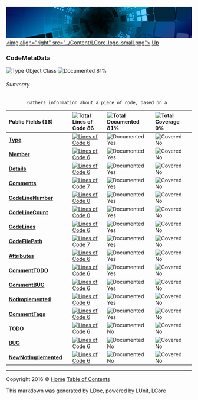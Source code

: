 ![](../Content/LCore-banner-small.png "")
[&lt;img align=&quot;right&quot; src=&quot;../Content/LCore-logo-small.png&quot;&gt;](../../README.md)
[Up](../L.md)

### CodeMetaData

![Type Object Class](http://b.repl.ca/v1/Type-Object%20Class-blue.png "") ![Documented 81%](http://b.repl.ca/v1/Documented-81%25-green.png "")




###### Summary

            Gathers information about a piece of code, based on a 

Public   Fields (16) |  | ![Total Lines of Code 86](http://b.repl.ca/v1/Total%20Lines%20of%20Code-86-blue.png "") | ![Total Documented 81%](http://b.repl.ca/v1/Total%20Documented-81%25-green.png "") | ![Total Coverage 0%](http://b.repl.ca/v1/Total%20Coverage-0%25-red.png "")
:---  | :---  | :---  | :---  | :--- 
**[Type](CodeMetaData_Type.md)** |  | [![Lines of Code 6](http://b.repl.ca/v1/Lines%20of%20Code-6-blue.png "")](../Extensions/Language/CodeMetaData.cs#L34) | ![Documented Yes](http://b.repl.ca/v1/Documented-Yes-brightgreen.png "") | ![Covered No](http://b.repl.ca/v1/Covered-No-red.png "")
**[Member](CodeMetaData_Member.md)** |  | [![Lines of Code 6](http://b.repl.ca/v1/Lines%20of%20Code-6-blue.png "")](../Extensions/Language/CodeMetaData.cs#L39) | ![Documented Yes](http://b.repl.ca/v1/Documented-Yes-brightgreen.png "") | ![Covered No](http://b.repl.ca/v1/Covered-No-red.png "")
**[Details](CodeMetaData_Details.md)** |  | [![Lines of Code 6](http://b.repl.ca/v1/Lines%20of%20Code-6-blue.png "")](../Extensions/Language/CodeMetaData.cs#L44) | ![Documented Yes](http://b.repl.ca/v1/Documented-Yes-brightgreen.png "") | ![Covered No](http://b.repl.ca/v1/Covered-No-red.png "")
**[Comments](CodeMetaData_Comments.md)** |  | [![Lines of Code 7](http://b.repl.ca/v1/Lines%20of%20Code-7-blue.png "")](../Extensions/Language/CodeMetaData.cs#L50) | ![Documented Yes](http://b.repl.ca/v1/Documented-Yes-brightgreen.png "") | ![Covered No](http://b.repl.ca/v1/Covered-No-red.png "")
**[CodeLineNumber](CodeMetaData_CodeLineNumber.md)** |  | [![Lines of Code 0](http://b.repl.ca/v1/Lines%20of%20Code-0-red.png "")](../Extensions/Language/CodeMetaData.cs#L) | ![Documented Yes](http://b.repl.ca/v1/Documented-Yes-brightgreen.png "") | ![Covered No](http://b.repl.ca/v1/Covered-No-red.png "")
**[CodeLineCount](CodeMetaData_CodeLineCount.md)** |  | [![Lines of Code 0](http://b.repl.ca/v1/Lines%20of%20Code-0-red.png "")](../Extensions/Language/CodeMetaData.cs#L) | ![Documented Yes](http://b.repl.ca/v1/Documented-Yes-brightgreen.png "") | ![Covered No](http://b.repl.ca/v1/Covered-No-red.png "")
**[CodeLines](CodeMetaData_CodeLines.md)** |  | [![Lines of Code 6](http://b.repl.ca/v1/Lines%20of%20Code-6-blue.png "")](../Extensions/Language/CodeMetaData.cs#L66) | ![Documented Yes](http://b.repl.ca/v1/Documented-Yes-brightgreen.png "") | ![Covered No](http://b.repl.ca/v1/Covered-No-red.png "")
**[CodeFilePath](CodeMetaData_CodeFilePath.md)** |  | [![Lines of Code 7](http://b.repl.ca/v1/Lines%20of%20Code-7-blue.png "")](../Extensions/Language/CodeMetaData.cs#L72) | ![Documented Yes](http://b.repl.ca/v1/Documented-Yes-brightgreen.png "") | ![Covered No](http://b.repl.ca/v1/Covered-No-red.png "")
**[Attributes](CodeMetaData_Attributes.md)** |  | [![Lines of Code 6](http://b.repl.ca/v1/Lines%20of%20Code-6-blue.png "")](../Extensions/Language/CodeMetaData.cs#L77) | ![Documented Yes](http://b.repl.ca/v1/Documented-Yes-brightgreen.png "") | ![Covered No](http://b.repl.ca/v1/Covered-No-red.png "")
**[CommentTODO](CodeMetaData_CommentTODO.md)** |  | [![Lines of Code 6](http://b.repl.ca/v1/Lines%20of%20Code-6-blue.png "")](../Extensions/Language/CodeMetaData.cs#L82) | ![Documented Yes](http://b.repl.ca/v1/Documented-Yes-brightgreen.png "") | ![Covered No](http://b.repl.ca/v1/Covered-No-red.png "")
**[CommentBUG](CodeMetaData_CommentBUG.md)** |  | [![Lines of Code 6](http://b.repl.ca/v1/Lines%20of%20Code-6-blue.png "")](../Extensions/Language/CodeMetaData.cs#L87) | ![Documented Yes](http://b.repl.ca/v1/Documented-Yes-brightgreen.png "") | ![Covered No](http://b.repl.ca/v1/Covered-No-red.png "")
**[NotImplemented](CodeMetaData_NotImplemented.md)** |  | [![Lines of Code 6](http://b.repl.ca/v1/Lines%20of%20Code-6-blue.png "")](../Extensions/Language/CodeMetaData.cs#L92) | ![Documented Yes](http://b.repl.ca/v1/Documented-Yes-brightgreen.png "") | ![Covered No](http://b.repl.ca/v1/Covered-No-red.png "")
**[CommentTags](CodeMetaData_CommentTags.md)** |  | [![Lines of Code 6](http://b.repl.ca/v1/Lines%20of%20Code-6-blue.png "")](../Extensions/Language/CodeMetaData.cs#L97) | ![Documented Yes](http://b.repl.ca/v1/Documented-Yes-brightgreen.png "") | ![Covered No](http://b.repl.ca/v1/Covered-No-red.png "")
**[TODO](CodeMetaData_TODO.md)** |  | [![Lines of Code 6](http://b.repl.ca/v1/Lines%20of%20Code-6-blue.png "")](../Extensions/Language/CodeMetaData.cs#L19) | ![Documented No](http://b.repl.ca/v1/Documented-No-red.png "") | ![Covered No](http://b.repl.ca/v1/Covered-No-red.png "")
**[BUG](CodeMetaData_BUG.md)** |  | [![Lines of Code 6](http://b.repl.ca/v1/Lines%20of%20Code-6-blue.png "")](../Extensions/Language/CodeMetaData.cs#L24) | ![Documented No](http://b.repl.ca/v1/Documented-No-red.png "") | ![Covered No](http://b.repl.ca/v1/Covered-No-red.png "")
**[NewNotImplemented](CodeMetaData_NewNotImplemented.md)** |  | [![Lines of Code 6](http://b.repl.ca/v1/Lines%20of%20Code-6-blue.png "")](../Extensions/Language/CodeMetaData.cs#L29) | ![Documented No](http://b.repl.ca/v1/Documented-No-red.png "") | ![Covered No](http://b.repl.ca/v1/Covered-No-red.png "")




---

Copyright 2016 &copy; [Home](../../README.md) [Table of Contents](../../TableOfContents.md)

This markdown was generated by [LDoc](https://github.com/CodeSingularity/LDoc), powered by [LUnit](https://github.com/CodeSingularity/LUnit), [LCore](https://github.com/CodeSingularity/LCore)
